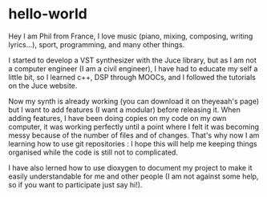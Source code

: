 # hello-world

Hey I am Phil from France, I love music (piano, mixing, composing, writing lyrics...), sport, programming, and many other things.

I started to develop a VST synthesizer with the Juce library, but as I am not a computer engineer (I am a civil engineer), I have had to educate my self a little bit, so I learned c++, DSP through MOOCs, and I followed the tutorials on the Juce website.

Now my synth is already working (you can download it on theyeaah's page) but I want to add features (I want a modular) before releasing it.
When adding features, I have been doing copies on my code on my own computer, it was working perfectly until a point where I felt it was becoming messy because of the number of files and of changes. That's why now I am learning how to use git repositories : I hope this will help me keeping things organised while the code is still not to complicated.

I have also lerned how to use dioxygen to document my project to make it easily understandable for me and other people (I am not against some help, so if you want to participate just say hi!).
